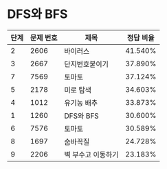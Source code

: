 # DFS와 BFS

| 단계 | 문제 번호 | 제목 | 정답 비율 |
| --- | --- | --- | --- |
| 2 | 2606 | 바이러스 | 41.540% | 
| 3 | 2667 | 단지번호붙이기 | 37.890% | 
| 7 | 7569 | 토마토 | 37.124% | 
| 5 | 2178 | 미로 탐색 | 34.603% | 
| 4 | 1012 | 유기농 배추 | 33.873% | 
| 1 | 1260 | DFS와 BFS | 30.600% | 
| 6 | 7576 | 토마토 | 30.589% | 
| 8 | 1697 | 숨바꼭질 | 24.728% | 
| 9 | 2206 | 벽 부수고 이동하기 | 23.183% | 
